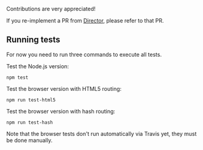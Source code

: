Contributions are very appreciated!

If you re-implement a PR from [Director](https://github.com/flatiron/director), please refer to that PR.

## Running tests

For now you need to run three commands to execute all tests.

Test the Node.js version:

```
npm test
```

Test the browser version with HTML5 routing:

```
npm run test-html5
```

Test the browser version with hash routing:

```
npm run test-hash
```

Note that the browser tests don't run automatically via Travis yet, they must be done manually.
